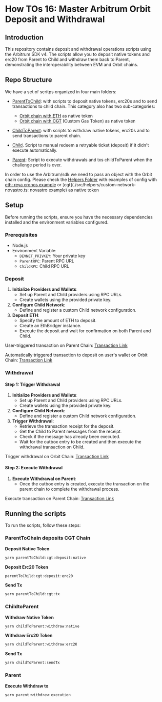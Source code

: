 # How TOs 16: Master Arbitrum Orbit Deposit and Withdrawal 

## Introduction

This repository contains deposit and withdrawal operations scripts using the Arbitrum SDK v4. The scripts allow you to deposit native tokens and erc20 from Parent to Child and withdraw them back to Parent, demonstrating the interoperability between EVM and  Orbit chains.

## Repo Structure
We have a set of scritps organized in four main folders:
- [ParentToChild](./src/ParentToChild/): with scripts to deposit native tokens, erc20s and to send transactions to child chain.
This category also has two sub-categories:
   - [Orbit chain with ETH](./src/ParentToChild/eth:orbit-chain/) as native token
   - [Orbit chain with CGT](./src/ParentToChild/cgt:orbit-chain/) (Custom Gas Token) as native token

- [ChildToParent](./src/ChildToParent/): with scripts to withdraw native tokens, erc20s and to send transactions to parent chain.

- [Child](./src/Child/manual-redeem.ts). Script to manual redeem a retryable ticket (deposit) if it didn't execute automatically.

- [Parent](./src/Parent/execute-txs.ts): Script to execute withdrawals and txs childToParent when the challenge period is over.

In order to use the Arbitrum/sdk we need to pass an object with the Orbit chain config. Please check the [Helpers Folder](./src/helpers/) with examples of config with [eth: reya cronos example](./src/helpers/custom-network-reya.ts) or [cgt](./src/helpers/custom-network-novastro.ts: novastro example) as native token


## Setup

Before running the scripts, ensure you have the necessary dependencies installed and the environment variables configured.

### Prerequisites

- Node.js
- Environment Variable:
  - `DEVNET_PRIVKEY`: Your private key
  - `ParentRPC`: Parent RPC URL
  - `ChildRPC`: Child RPC URL

### Deposit

1. **Initialize Providers and Wallets**:
   - Set up Parent and Child providers using RPC URLs.
   - Create wallets using the provided private key.
2. **Configure Child Network**:
   - Define and register a custom Child network configuration.
3. **Deposit ETH**:
   - Specify the amount of ETH to deposit.
   - Create an EthBridger instance.
   - Execute the deposit and wait for confirmation on both Parent and Child.

User-triggered transaction on Parent Chain:
[Transaction Link](https://sepolia.arbiscan.io/tx/0x717fbb8d3d59b32d952c6d0ba74e735e713ee4bc7828464413ff16133e8cf562)

Automatically triggered transaction to deposit on user's wallet on Orbit Chain:
[Transaction Link](https://arb-blueberry.gelatoscout.com/tx/0xef94b28c7336946d03fce07cf4dd3bb4d32702d299c061516b7e541a6ae50a57)

### Withdrawal

#### Step 1: Trigger Withdrawal

1. **Initialize Providers and Wallets**:
   - Set up Parent and Child providers using RPC URLs.
   - Create wallets using the provided private key.
2. **Configure Child Network**:
   - Define and register a custom Child network configuration.
3. **Trigger Withdrawal**:
   - Retrieve the transaction receipt for the deposit.
   - Get the Child to Parent messages from the receipt.
   - Check if the message has already been executed.
   - Wait for the outbox entry to be created and then execute the withdrawal transaction on Child.

Trigger withdrawal on Orbit Chain:
[Transaction Link](https://arb-blueberry.gelatoscout.com/tx/0xcc4b67573a8fd6bd8e467a315a3486e603f98dec959318f0129aa8b7d82726aa)

#### Step 2: Execute Withdrawal

1. **Execute Withdrawal on Parent**:
   - Once the outbox entry is created, execute the transaction on the parent chain to complete the withdrawal process.

Execute transaction on Parent Chain:
[Transaction Link](https://sepolia.arbiscan.io/tx/0xc28fc294b482d4d77397811025bed3de5a0116eaaa1100efcf0fda18ef4f9aa0)

## Running the scripts

To run the scripts, follow these steps:

### ParentToChain deposits CGT Chain

**Deposit Native Token**
```typescript
yarn parentToChild:cgt:deposit:native
```

**Deposit Erc20 Token**
```typescript
parentToChild:cgt:deposit:erc20
```

**Send Tx**
```typescript
yarn parentToChild:cgt:tx
```

### ChildtoParent

**Withdraw Native Token**
```typescript
yarn childToParent:withdraw:native
```

**Withdraw Erc20 Token**
```typescript
yarn childToParent:withdraw:erc20
```

**Send Tx**
```typescript
yarn childToParent:sendTx
```

### Parent
**Execute Withdraw tx**
```typescript
yarn parent:withdraw:execution
```